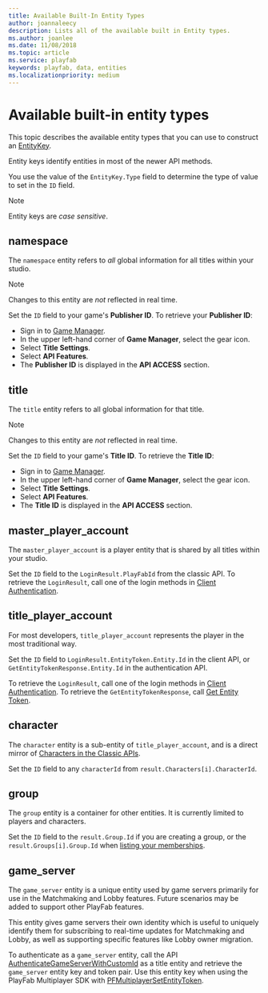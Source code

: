 ```yaml
---
title: Available Built-In Entity Types
author: joannaleecy
description: Lists all of the available built in Entity types.
ms.author: joanlee
ms.date: 11/08/2018
ms.topic: article
ms.service: playfab
keywords: playfab, data, entities
ms.localizationpriority: medium
---
```


# Available built-in entity types

This topic describes the available entity types that you can use to construct an [EntityKey](../../../api-references/events/data-types/entitykey.md).

Entity keys identify entities in most of the newer API methods.

You use the value of the `EntityKey.Type` field to determine the type of value to set in the `ID` field.

> [!NOTE]
> Entity keys are *case sensitive*.

## namespace

The `namespace` entity refers to *all* global information for all titles within your studio.

> [!NOTE]
> Changes to this entity are *not* reflected in real time.

Set the `ID` field to your game's **Publisher ID**. To retrieve your **Publisher ID**:

- Sign in to [Game Manager](https://developer.playfab.com/).
- In the upper left-hand corner of **Game Manager**, select the gear icon.
- Select **Title Settings**.
- Select **API Features**.
- The **Publisher ID** is displayed in the **API ACCESS** section.

## title

The `title` entity refers to all global information for that title.

> [!NOTE]
> Changes to this entity are *not* reflected in real time.

Set the `ID` field to your game's **Title ID**. To retrieve the **Title ID**:

- Sign in to [Game Manager](https://developer.playfab.com/).
- In the upper left-hand corner of **Game Manager**, select the gear icon.
- Select **Title Settings**.
- Select **API Features**.
- The **Title ID** is displayed in the **API ACCESS** section.

## master_player_account

The `master_player_account` is a player entity that is shared by all titles within your studio.

Set the `ID` field to the `LoginResult.PlayFabId` from the classic API. To retrieve the `LoginResult`, call one of the login methods in [Client Authentication](xref:titleid.playfabapi.com.client.authentication).

## title_player_account

For most developers, `title_player_account` represents the player in the most traditional way.

Set the `ID` field to `LoginResult.EntityToken.Entity.Id` in the client API, or `GetEntityTokenResponse.Entity.Id` in the authentication API.

To retrieve the `LoginResult`, call one of the login methods in [Client Authentication](xref:titleid.playfabapi.com.client.authentication).
To retrieve the `GetEntityTokenResponse`, call [Get Entity Token](xref:titleid.playfabapi.com.authentication.authentication.getentitytoken).

## character

The `character` entity is a sub-entity of `title_player_account`, and is a direct mirror of [Characters in the Classic APIs](xref:titleid.playfabapi.com.client.characters.getalluserscharacters).

Set the `ID` field to any `characterId` from `result.Characters[i].CharacterId`.

## group

The `group` entity is a container  for other entities. It is currently limited to players and characters.

Set the `ID` field to the `result.Group.Id` if you are creating a group, or the `result.Groups[i].Group.Id` when [listing your memberships](xref:titleid.playfabapi.com.groups.groups.listmembership).

## game_server 

The `game_server` entity is a unique entity used by game servers primarily for use in the Matchmaking and Lobby features. Future scenarios may be added to support other PlayFab features. 

This entity gives game servers their own identity which is useful to uniquely identify them for subscribing to real-time updates for Matchmaking and Lobby, as well as supporting specific features like Lobby owner migration.

To authenticate as a `game_server` entity, call the API [AuthenticateGameServerWithCustomId](xref:titleid.playfabapi.com.authentication.authentication.authenticategameserverwithcustomid) as a title entity and retrieve the `game_server` entity key and token pair. Use this entity key when using the PlayFab Multiplayer SDK with [PFMultiplayerSetEntityToken](../../lobby/playfabmultiplayerreference-cpp/pfmultiplayer/functions/pfmultiplayersetentitytoken.md). 

